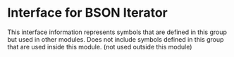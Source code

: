 
# Interface for BSON Iterator
This interface information represents symbols that are defined in this group but used in other modules.  Does not include symbols defined in this group that are used inside this module.
(not used outside this module)
